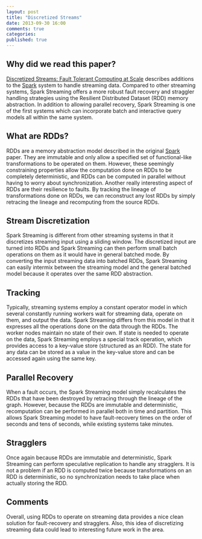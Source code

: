 ```yaml
---
layout: post
title: "Discretized Streams"
date: 2013-09-30 16:00
comments: true
categories:
published: true
---
```


## Why did we read this paper?

[Discretized Streams: Fault Tolerant Computing at Scale](http://sigops.org/sosp/sosp13/papers/p423-zaharia.pdf) 
describes additions to the
[Spark](http://www.cs.berkeley.edu/~matei/papers/2012/nsdi_spark.pdf) system to
handle streaming data. Compared to other streaming systems, Spark Streaming
offers a more robust fault recovery and straggler handling strategies using the Resilient
Distributed Dataset (RDD) memory abstraction. In addition to allowing parallel
recovery, Spark Streaming is one of the first systems which can
incorporate batch and interactive query models all within the same system.

## What are RDDs?

RDDs are a memory abstraction model described in the original
[Spark](http://www.cs.berkeley.edu/~matei/papers/2012/nsdi_spark.pdf)
paper.  They are immutable and only allow a specified set of
functional-like transformations to be operated on them. However, these
seemingly constraining properties allow the computation done on RDDs
to be completely deterministic, and RDDs can be computed in parallel
without having to worry about synchronization. Another really
interesting aspect of RDDs are their resilience to faults. By tracking
the lineage of transformations done on RDDs, we can reconstruct any
lost RDDs by simply retracing the lineage and recomputing from the
source RDDs.

## Stream Discretization

Spark Streaming is different from other streaming systems in that it
discretizes streaming input using a sliding window. The discretized input are
turned into RDDs and Spark Streaming can then perform small batch operations on
them as it would have in general batched mode. By converting the input streaming
data into batched RDDs, Spark Streaming can easily intermix between the
streaming model and the general batched model because it operates over the same
RDD abstraction.

## Tracking

Typically, streaming systems employ a constant operator model in which several
constantly running workers wait for streaming data, operate on them, and output
the data. Spark Streaming differs from this model in that it expresses all the
operations done on the data through the RDDs. The worker nodes maintain no
state of their own. If state is needed to operate on the data, Spark Streaming
employs a special track operation, which provides access to a key-value store
(structured as an RDD). The state for any data can be stored as a value in the
key-value store and can be accessed again using the same key.

## Parallel Recovery

When a fault occurs, the Spark Streaming model simply recalculates the RDDs that
have been destroyed by retracing through the lineage of the graph. However,
because the RDDs are immutable and deterministic, recomputation can be performed
in parallel both in time and partition. This allows Spark Streaming model to
have fault-recovery times on the order of seconds and tens of seconds, while
existing systems take minutes.

## Stragglers

Once again because RDDs are immutable and deterministic, Spark Streaming can
perform speculative replication to handle any stragglers. It is not a problem if
an RDD is computed twice because transformations on an RDD is deterministic, so
no synchronization needs to take place when actually storing the RDD.

## Comments

Overall, using RDDs to operate on streaming data provides a nice clean solution
for fault-recovery and stragglers. Also, this idea of discretizing streaming
data could lead to interesting future work in the area.
